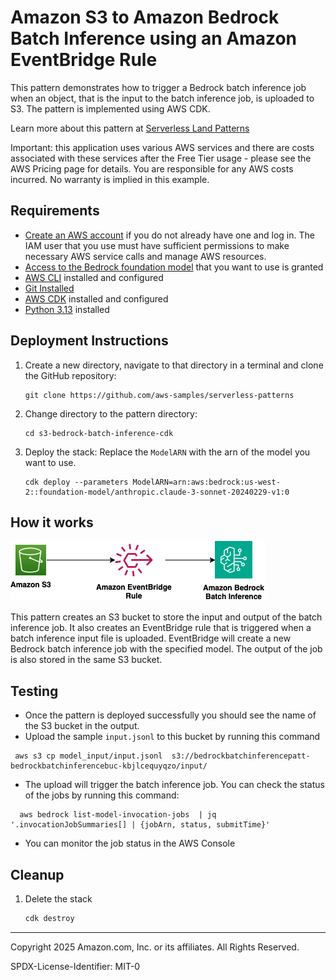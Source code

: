 # Amazon S3 to Amazon Bedrock Batch Inference using an Amazon EventBridge Rule

This pattern demonstrates how to trigger a Bedrock batch inference job when an object, that is the input to the batch inference job, is uploaded to S3. The pattern is implemented using AWS CDK.

Learn more about this pattern at [Serverless Land Patterns](https://serverlessland.com/patterns/s3-eventbridge-bedrock-batch-cdk)

Important: this application uses various AWS services and there are costs associated with these services after the Free Tier usage - please see the AWS Pricing page for details. You are responsible for any AWS costs incurred. No warranty is implied in this example.

## Requirements

- [Create an AWS account](https://portal.aws.amazon.com/gp/aws/developer/registration/index.html) if you do not already have one and log in. The IAM user that you use must have sufficient permissions to make necessary AWS service calls and manage AWS resources.
- [Access to the Bedrock foundation model](https://docs.aws.amazon.com/bedrock/latest/userguide/model-access-modify.html) that you want to use is granted 
- [AWS CLI](https://docs.aws.amazon.com/cli/latest/userguide/install-cliv2.html) installed and configured
- [Git Installed](https://git-scm.com/book/en/v2/Getting-Started-Installing-Git)
- [AWS CDK](https://docs.aws.amazon.com/cdk/latest/guide/cli.html) installed and configured
- [Python 3.13](https://www.python.org/downloads/) installed

## Deployment Instructions

1. Create a new directory, navigate to that directory in a terminal and clone the GitHub repository:
    ```shell
    git clone https://github.com/aws-samples/serverless-patterns
    ```
2. Change directory to the pattern directory:
    ```shell
    cd s3-bedrock-batch-inference-cdk
    ```
3. Deploy the stack:
   Replace the `ModelARN` with the arn of the model you want to use.
   ```shell
   cdk deploy --parameters ModelARN=arn:aws:bedrock:us-west-2::foundation-model/anthropic.claude-3-sonnet-20240229-v1:0
   ```

## How it works
![End to End Architecture](images/architecture.png)

This pattern creates an S3 bucket to store the input and output of the batch inference job. It also creates an EventBridge rule that is triggered when a batch inference input file is uploaded. EventBridge will create a new Bedrock batch inference job with the specified model. The output of the job is also stored in the same S3 bucket.

## Testing
 - Once the pattern is deployed successfully you should see the name of the S3 bucket in the output.
 - Upload the sample `input.jsonl` to this bucket by running this command
   
  ```shell
   aws s3 cp model_input/input.jsonl  s3://bedrockbatchinferencepatt-bedrockbatchinferencebuc-kbjlcequyqzo/input/
   ```

 - The upload will trigger the batch inference job. You can check the status of the jobs by running this command:
```shell
  aws bedrock list-model-invocation-jobs  | jq '.invocationJobSummaries[] | {jobArn, status, submitTime}'

```

 - You can monitor the job status in the AWS Console

## Cleanup

1. Delete the stack
   ```bash
   cdk destroy
   ```

---

Copyright 2025 Amazon.com, Inc. or its affiliates. All Rights Reserved.

SPDX-License-Identifier: MIT-0
